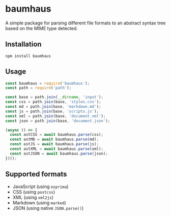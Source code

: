 # baumhaus

A simple package for parsing different file formats to an abstract syntax tree based on the MIME type detected. 

## Installation

`npm install baumhaus`

## Usage

```javascript
const baumhaus = require('baumhaus');
const path = require('path');

const base = path.join(__dirname, 'input');
const css = path.join(base, 'styles.css');
const md = path.join(base, 'markdown.md');
const js = path.join(base, 'scripts.js');
const xml = path.join(base, 'document.xml');
const json = path.join(base, 'document.json');

(async () => {
  const astCSS = await baumhaus.parse(css);
  const astMD = await baumhaus.parse(md);
  const astJS = await baumhaus.parse(js);
  const astXML = await baumhaus.parse(xml);
  const astJSON = await baumhaus.parse(json);
})();
```

## Supported formats

* JavaScript (using `esprima`)
* CSS (using `postcss`)
* XML (using `xml2js`)
* Markdown (using `marked`)
* JSON (using native `JSON.parse()`)

